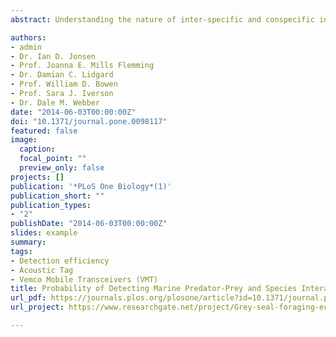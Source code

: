 ```yaml
---
abstract: Understanding the nature of inter-specific and conspecific interactions in the ocean is challenging because direct observation is usually impossible. The development of dual transmitter/receivers, Vemco Mobile Transceivers (VMT), and satellite-linked (e.g. GPS) tags provides a unique opportunity to better understand between and within species interactions in space and time. Quantifying the uncertainty associated with detecting a tagged animal, particularly under varying field conditions, is vital for making accurate biological inferences when using VMTs. We evaluated the detection efficiency of VMTs deployed on grey seals, Halichoerus grypus, off Sable Island (NS, Canada) in relation to environmental characteristics and seal behaviour using generalized linear models (GLM) to explore both post-processed detection data and summarized raw VMT data. When considering only post-processed detection data, only about half of expected detections were recorded at best even when two VMT-tagged seals were estimated to be within 50–200 m of one another. At a separation of 400 m, only about 15% of expected detections were recorded. In contrast, when incomplete transmissions from the summarized raw data were also considered, the ratio of complete transmission to complete and incomplete transmissions was about 70% for distances ranging from 50–1000 m, with a minimum of around 40% at 600 m and a maximum of about 85% at 50 m. Distance between seals, wind stress, and depth were the most important predictors of detection efficiency. Access to the raw VMT data allowed us to focus on the physical and environmental factors that limit a transceiver’s ability to resolve a transmitter’s identity.

authors:
- admin
- Dr. Ian D. Jonsen
- Prof. Joanna E. Mills Flemming
- Dr. Damian C. Lidgard
- Prof. William D. Bowen
- Prof. Sara J. Iverson
- Dr. Dale M. Webber
date: "2014-06-03T00:00:00Z"
doi: "10.1371/journal.pone.0098117"
featured: false
image:
  caption: 
  focal_point: ""
  preview_only: false
projects: []
publication: '*PLoS One Biology*(1)'
publication_short: ""
publication_types:
- "2"
publishDate: "2014-06-03T00:00:00Z"
slides: example
summary: 
tags:
- Detection efficiency
- Acoustic Tag
- Vemco Mobile Transceivers (VMT)
title: Probability of Detecting Marine Predator-Prey and Species Interactions Using Novel Hybrid Acoustic Transmitter-Receiver Tags
url_pdf: https://journals.plos.org/plosone/article?id=10.1371/journal.pone.0098117
url_project: https://www.researchgate.net/project/Grey-seal-foraging-ecology

---
```


